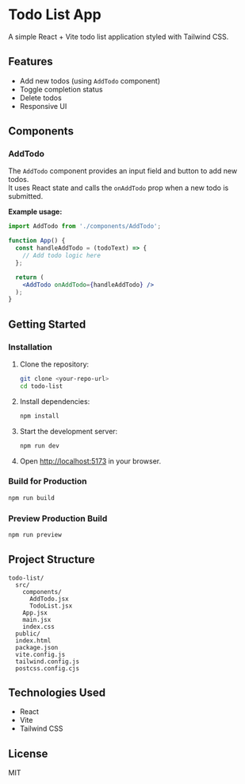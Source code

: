 # Todo List App

A simple React + Vite todo list application styled with Tailwind CSS.

## Features

- Add new todos (using `AddTodo` component)
- Toggle completion status
- Delete todos
- Responsive UI

## Components

### AddTodo

The `AddTodo` component provides an input field and button to add new todos.  
It uses React state and calls the `onAddTodo` prop when a new todo is submitted.

**Example usage:**
```jsx
import AddTodo from './components/AddTodo';

function App() {
  const handleAddTodo = (todoText) => {
    // Add todo logic here
  };

  return (
    <AddTodo onAddTodo={handleAddTodo} />
  );
}
```

## Getting Started

### Installation

1. Clone the repository:
   ```sh
   git clone <your-repo-url>
   cd todo-list
   ```

2. Install dependencies:
   ```sh
   npm install
   ```

3. Start the development server:
   ```sh
   npm run dev
   ```

4. Open [http://localhost:5173](http://localhost:5173) in your browser.

### Build for Production

```sh
npm run build
```

### Preview Production Build

```sh
npm run preview
```

## Project Structure

```
todo-list/
  src/
    components/
      AddTodo.jsx
      TodoList.jsx
    App.jsx
    main.jsx
    index.css
  public/
  index.html
  package.json
  vite.config.js
  tailwind.config.js
  postcss.config.cjs
```

## Technologies Used

- React
- Vite
- Tailwind CSS

## License

MIT